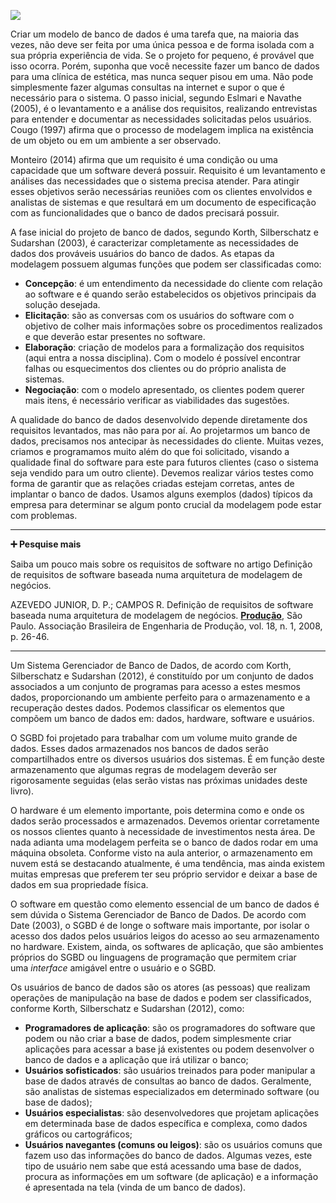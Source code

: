 [![](https://ampli-images.s3.amazonaws.com/production/2c4eabc7-a088-468a-accf-4936d4b8973c/original)](https://ampli-images.s3.amazonaws.com/production/2c4eabc7-a088-468a-accf-4936d4b8973c/original)

Criar um modelo de banco de dados é uma tarefa que, na maioria das vezes, não deve ser feita por uma única pessoa e de forma isolada com a sua própria experiência de vida. Se o projeto for pequeno, é provável que isso ocorra. Porém, suponha que você necessite fazer um banco de dados para uma clínica de estética, mas nunca sequer pisou em uma. Não pode simplesmente fazer algumas consultas na internet e supor o que é necessário para o sistema. O passo inicial, segundo Eslmari e Navathe (2005), é o levantamento e a análise dos requisitos, realizando entrevistas para entender e documentar as necessidades solicitadas pelos usuários. Cougo (1997) afirma que o processo de modelagem implica na existência de um objeto ou em um ambiente a ser observado.

Monteiro (2014) afirma que um requisito é uma condição ou uma capacidade que um software deverá possuir. Requisito é um levantamento e análises das necessidades que o sistema precisa atender. Para atingir esses objetivos serão necessárias reuniões com os clientes envolvidos e analistas de sistemas e que resultará em um documento de especificação com as funcionalidades que o banco de dados precisará possuir.

A fase inicial do projeto de banco de dados, segundo Korth, Silberschatz e Sudarshan (2003), é caracterizar completamente as necessidades de dados dos prováveis usuários do banco de dados. As etapas da modelagem possuem algumas funções que podem ser classificadas como:

- **Concepção**: é um entendimento da necessidade do cliente com relação ao software e é quando serão estabelecidos os objetivos principais da solução desejada.
- **Elicitação**: são as conversas com os usuários do software com o objetivo de colher mais informações sobre os procedimentos realizados e que deverão estar presentes no software.
- **Elaboração**: criação de modelos para a formalização dos requisitos (aqui entra a nossa disciplina). Com o modelo é possível encontrar falhas ou esquecimentos dos clientes ou do próprio analista de sistemas.
- **Negociação**: com o modelo apresentado, os clientes podem querer mais itens, é necessário verificar as viabilidades das sugestões.

A qualidade do banco de dados desenvolvido depende diretamente dos requisitos levantados, mas não para por aí. Ao projetarmos um banco de dados, precisamos nos antecipar às necessidades do cliente. Muitas vezes, criamos e programamos muito além do que foi solicitado, visando a qualidade final do software para este para futuros clientes (caso o sistema seja vendido para um outro cliente). Devemos realizar vários testes como forma de garantir que as relações criadas estejam corretas, antes de implantar o banco de dados. Usamos alguns exemplos (dados) típicos da empresa para determinar se algum ponto crucial da modelagem pode estar com problemas.

_______

**➕ Pesquise mais**

Saiba um pouco mais sobre os requisitos de software no artigo Definição de requisitos de software baseada numa arquitetura de modelagem de negócios.

AZEVEDO JUNIOR, D. P.; CAMPOS R. Definição de requisitos de software baseada numa arquitetura de modelagem de negócios. [**Produção**](https://pt.wikipedia.org/wiki/Produ%C3%A7%C3%A3o), São Paulo. Associação Brasileira de Engenharia de Produção, vol. 18, n. 1, 2008, p. 26-46.

_______

Um Sistema Gerenciador de Banco de Dados, de acordo com Korth, Silberschatz e Sudarshan (2012), é constituído por um conjunto de dados associados a um conjunto de programas para acesso a estes mesmos dados, proporcionando um ambiente perfeito para o armazenamento e a recuperação destes dados. Podemos classificar os elementos que compõem um banco de dados em: dados, hardware, software e usuários.

O SGBD foi projetado para trabalhar com um volume muito grande de dados. Esses dados armazenados nos bancos de dados serão compartilhados entre os diversos usuários dos sistemas. É em função deste armazenamento que algumas regras de modelagem deverão ser rigorosamente seguidas (elas serão vistas nas próximas unidades deste livro).

O hardware é um elemento importante, pois determina como e onde os dados serão processados e armazenados. Devemos orientar corretamente os nossos clientes quanto à necessidade de investimentos nesta área. De nada adianta uma modelagem perfeita se o banco de dados rodar em uma máquina obsoleta. Conforme visto na aula anterior, o armazenamento em nuvem está se destacando atualmente, é uma tendência, mas ainda existem muitas empresas que preferem ter seu próprio servidor e deixar a base de dados em sua propriedade física.

O software em questão como elemento essencial de um banco de dados é sem dúvida o Sistema Gerenciador de Banco de Dados. De acordo com Date (2003), o SGBD é de longe o software mais importante, por isolar o acesso dos dados pelos usuários leigos do acesso ao seu armazenamento no hardware. Existem, ainda, os softwares de aplicação, que são ambientes próprios do SGBD ou linguagens de programação que permitem criar uma _interface_ amigável entre o usuário e o SGBD.

Os usuários de banco de dados são os atores (as pessoas) que realizam operações de manipulação na base de dados e podem ser classificados, conforme Korth, Silberschatz e Sudarshan (2012), como:

- **Programadores de aplicação**: são os programadores do software que podem ou não criar a base de dados, podem simplesmente criar aplicações para acessar a base já existentes ou podem desenvolver o banco de dados e a aplicação que irá utilizar o banco;
- **Usuários sofisticados**: são usuários treinados para poder manipular a base de dados através de consultas ao banco de dados. Geralmente, são analistas de sistemas especializados em determinado software (ou base de dados);
- **Usuários especialistas**: são desenvolvedores que projetam aplicações em determinada base de dados específica e complexa, como dados gráficos ou cartográficos;
- **Usuários navegantes (comuns ou leigos)**: são os usuários comuns que fazem uso das informações do banco de dados. Algumas vezes, este tipo de usuário nem sabe que está acessando uma base de dados, procura as informações em um software (de aplicação) e a informação é apresentada na tela (vinda de um banco de dados).